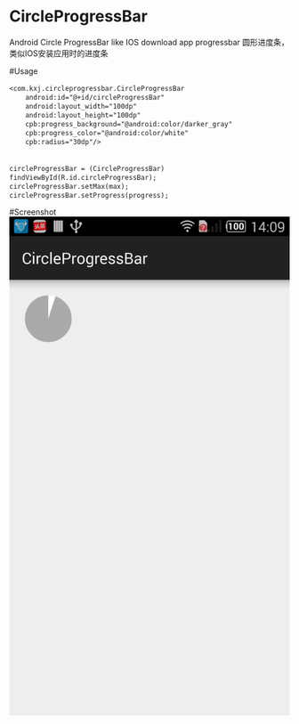 # CircleProgressBar
Android Circle ProgressBar like IOS download app progressbar
圆形进度条，类似IOS安装应用时的进度条

#Usage

    <com.kxj.circleprogressbar.CircleProgressBar
        android:id="@+id/circleProgressBar"
        android:layout_width="100dp"
        android:layout_height="100dp"
        cpb:progress_background="@android:color/darker_gray"
        cpb:progress_color="@android:color/white"
        cpb:radius="30dp"/>
        
        
    circleProgressBar = (CircleProgressBar) findViewById(R.id.circleProgressBar);
    circleProgressBar.setMax(max);
    circleProgressBar.setProgress(progress);
    
#Screenshot
![Alt text](screenshot/screenshot6653604926072272711.png)

